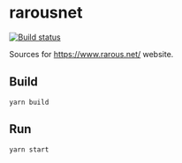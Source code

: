 # rarousnet

[![Build status](https://circleci.com/gh/rarous/rarousnet.svg?style=shield&circle-token=097382aa1befb3f0a98aa278ebd95b37858033a7)](https://circleci.com/gh/rarous/rarousnet)

Sources for https://www.rarous.net/ website. 

## Build

```
yarn build
```

## Run

```
yarn start
```

